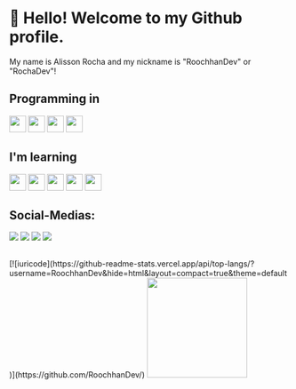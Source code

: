 # 👋 Hello! Welcome to my Github profile.
My name is Alisson Rocha and my nickname is "RoochhanDev" or "RochaDev"!


## Programming in

<img src="https://cdn.jsdelivr.net/gh/devicons/devicon/icons/css3/css3-original.svg" width="30" height="30"/> <img src="https://cdn.jsdelivr.net/gh/devicons/devicon/icons/html5/html5-original.svg" width="30" height="30"/> <img src="https://cdn.jsdelivr.net/gh/devicons/devicon/icons/java/java-original.svg" width="30" height="30"/> <img src="https://cdn.jsdelivr.net/gh/devicons/devicon/icons/javascript/javascript-original.svg" width="30" height="30"/>



## I'm learning

<img src="https://cdn.jsdelivr.net/gh/devicons/devicon/icons/dart/dart-original.svg" width="30" height="30"/> <img src="https://cdn.jsdelivr.net/gh/devicons/devicon/icons/flutter/flutter-original.svg" width="30" height="30"/> <img src="https://cdn.jsdelivr.net/gh/devicons/devicon/icons/html5/html5-original.svg" width="30" height="30"/> <img src="https://cdn.jsdelivr.net/gh/devicons/devicon/icons/kotlin/kotlin-original.svg" width="30" height="30"/> <img src="https://cdn.jsdelivr.net/gh/devicons/devicon/icons/python/python-original.svg" width="30" height="30"/>



## Social-Medias:

<div>
<a href="https://www.youtube.com/Roochhan" target="_blank"><img src="https://img.shields.io/badge/YouTube-FF0000?style=for-the-badge&logo=youtube&logoColor=white" target="_blank"></a>
<a href="https://instagram.com/Roochhan" target="_blank"><img src="https://img.shields.io/badge/-Instagram-%23E4405F?style=for-the-badge&logo=instagram&logoColor=white" target="_blank"></a>
<a href = "mailto:roochhan@outlook.com"><img src="https://img.shields.io/badge/Gmail-D14836?style=for-the-badge&logo=gmail&logoColor=white" target="_blank"></a>
<a href="https://www.linkedin.com/in/Roochhan" target="_blank"><img src="https://img.shields.io/badge/-LinkedIn-%230077B5?style=for-the-badge&logo=linkedin&logoColor=white" target="_blank"></a>   
</div>

##
<div>
 [![iuricode](https://github-readme-stats.vercel.app/api/top-langs/?username=RoochhanDev&hide=html&layout=compact=true&theme=default)](https://github.com/RoochhanDev/)
<a href="https://github.com/RoochhanDev">
<img height="180em" src="https://github-readme-stats.vercel.app/api?username=RoochhanDev&show_icons=true&theme=dracula&include_all_commits=true&count_private=true"/>
</div>
  
